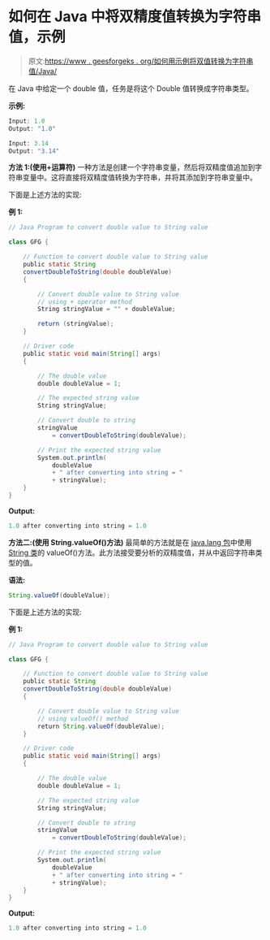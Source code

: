 # 如何在 Java 中将双精度值转换为字符串值，示例

> 原文:[https://www . geesforgeks . org/如何用示例将双值转换为字符串值/Java/](https://www.geeksforgeeks.org/how-to-convert-a-double-value-to-string-value-in-java-with-examples/)

在 Java 中给定一个 double 值，任务是将这个 Double 值转换成字符串类型。

**示例:**

```java
Input: 1.0
Output: "1.0"

Input: 3.14
Output: "3.14"

```

**方法 1:(使用+运算符)**
一种方法是创建一个字符串变量，然后将双精度值追加到字符串变量中。这将直接将双精度值转换为字符串，并将其添加到字符串变量中。

下面是上述方法的实现:

**例 1:**

```java
// Java Program to convert double value to String value

class GFG {

    // Function to convert double value to String value
    public static String
    convertDoubleToString(double doubleValue)
    {

        // Convert double value to String value
        // using + operator method
        String stringValue = "" + doubleValue;

        return (stringValue);
    }

    // Driver code
    public static void main(String[] args)
    {

        // The double value
        double doubleValue = 1;

        // The expected string value
        String stringValue;

        // Convert double to string
        stringValue
            = convertDoubleToString(doubleValue);

        // Print the expected string value
        System.out.println(
            doubleValue
            + " after converting into string = "
            + stringValue);
    }
}
```

**Output:**

```java
1.0 after converting into string = 1.0

```

**方法二:(使用 String.valueOf()方法)**
最简单的方法就是在 [java.lang 包](https://www.geeksforgeeks.org/java-lang-package-java/)中使用 [String 类](https://www.geeksforgeeks.org/strings-in-java/)的 valueOf()方法。此方法接受要分析的双精度值，并从中返回字符串类型的值。

**语法:**

```java
String.valueOf(doubleValue);

```

下面是上述方法的实现:

**例 1:**

```java
// Java Program to convert double value to String value

class GFG {

    // Function to convert double value to String value
    public static String
    convertDoubleToString(double doubleValue)
    {

        // Convert double value to String value
        // using valueOf() method
        return String.valueOf(doubleValue);
    }

    // Driver code
    public static void main(String[] args)
    {

        // The double value
        double doubleValue = 1;

        // The expected string value
        String stringValue;

        // Convert double to string
        stringValue
            = convertDoubleToString(doubleValue);

        // Print the expected string value
        System.out.println(
            doubleValue
            + " after converting into string = "
            + stringValue);
    }
}
```

**Output:**

```java
1.0 after converting into string = 1.0

```